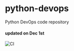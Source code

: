 # python-devops
Python DevOps code repository
#### updated on Dec 1st 

![CI](https://github.com/gpinaki/python-devops/workflows/CI/badge.svg)
